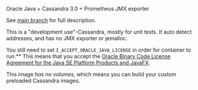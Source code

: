 Oracle Java + Cassandra 3.0 + Prometheus JMX exporter

See [main branch](https://github.com/smok-serwis/cassandra) for full description.
 
This is a "development use"-Cassandra, mostly for unit tests. It auto detect addresses,
and has no JMX exporter or jemalloc.
 
You still need to set  `I_ACCEPT_ORACLE_JAVA_LICENSE` in order for container to run.**
This means that you accept the [Oracle Binary Code License Agreement for the Java SE Platform Products and JavaFX](http://www.oracle.com/technetwork/java/javase/terms/license/index.html).

This image _has no volumes_, which means you can build your custom preloaded Cassandra images.
